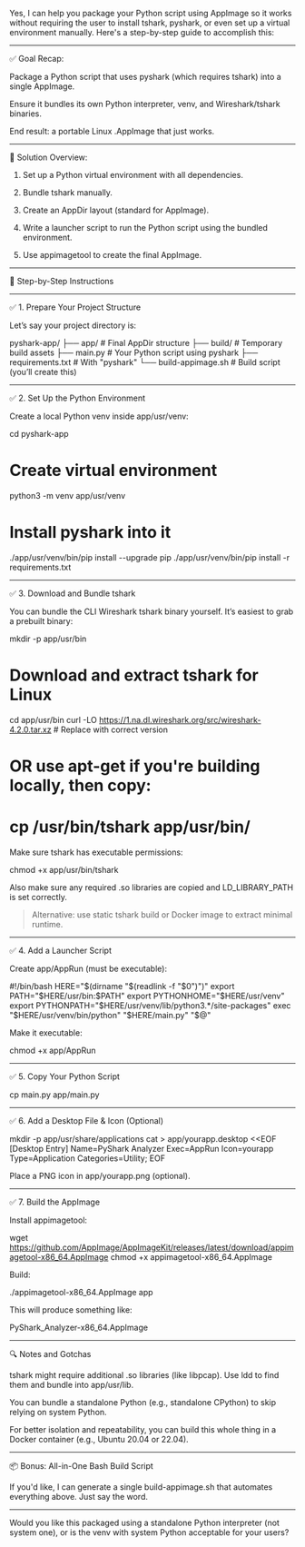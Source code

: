 Yes, I can help you package your Python script using AppImage so it works without requiring the user to install tshark, pyshark, or even set up a virtual environment manually. Here's a step-by-step guide to accomplish this:


---

✅ Goal Recap:

Package a Python script that uses pyshark (which requires tshark) into a single AppImage.

Ensure it bundles its own Python interpreter, venv, and Wireshark/tshark binaries.

End result: a portable Linux .AppImage that just works.



---

🔧 Solution Overview:

1. Set up a Python virtual environment with all dependencies.


2. Bundle tshark manually.


3. Create an AppDir layout (standard for AppImage).


4. Write a launcher script to run the Python script using the bundled environment.


5. Use appimagetool to create the final AppImage.




---

🧱 Step-by-Step Instructions


---

✅ 1. Prepare Your Project Structure

Let’s say your project directory is:

pyshark-app/
├── app/                    # Final AppDir structure
├── build/                  # Temporary build assets
├── main.py                 # Your Python script using pyshark
├── requirements.txt        # With "pyshark"
└── build-appimage.sh       # Build script (you’ll create this)


---

✅ 2. Set Up the Python Environment

Create a local Python venv inside app/usr/venv:

cd pyshark-app

# Create virtual environment
python3 -m venv app/usr/venv

# Install pyshark into it
./app/usr/venv/bin/pip install --upgrade pip
./app/usr/venv/bin/pip install -r requirements.txt


---

✅ 3. Download and Bundle tshark

You can bundle the CLI Wireshark tshark binary yourself. It’s easiest to grab a prebuilt binary:

mkdir -p app/usr/bin

# Download and extract tshark for Linux
cd app/usr/bin
curl -LO https://1.na.dl.wireshark.org/src/wireshark-4.2.0.tar.xz  # Replace with correct version
# OR use apt-get if you're building locally, then copy:
# cp /usr/bin/tshark app/usr/bin/

Make sure tshark has executable permissions:

chmod +x app/usr/bin/tshark

Also make sure any required .so libraries are copied and LD_LIBRARY_PATH is set correctly.

> Alternative: use static tshark build or Docker image to extract minimal runtime.




---

✅ 4. Add a Launcher Script

Create app/AppRun (must be executable):

#!/bin/bash
HERE="$(dirname "$(readlink -f "$0")")"
export PATH="$HERE/usr/bin:$PATH"
export PYTHONHOME="$HERE/usr/venv"
export PYTHONPATH="$HERE/usr/venv/lib/python3.*/site-packages"
exec "$HERE/usr/venv/bin/python" "$HERE/main.py" "$@"

Make it executable:

chmod +x app/AppRun


---

✅ 5. Copy Your Python Script

cp main.py app/main.py


---

✅ 6. Add a Desktop File & Icon (Optional)

mkdir -p app/usr/share/applications
cat > app/yourapp.desktop <<EOF
[Desktop Entry]
Name=PyShark Analyzer
Exec=AppRun
Icon=yourapp
Type=Application
Categories=Utility;
EOF

Place a PNG icon in app/yourapp.png (optional).


---

✅ 7. Build the AppImage

Install appimagetool:

wget https://github.com/AppImage/AppImageKit/releases/latest/download/appimagetool-x86_64.AppImage
chmod +x appimagetool-x86_64.AppImage

Build:

./appimagetool-x86_64.AppImage app

This will produce something like:

PyShark_Analyzer-x86_64.AppImage


---

🔍 Notes and Gotchas

tshark might require additional .so libraries (like libpcap). Use ldd to find them and bundle into app/usr/lib.

You can bundle a standalone Python (e.g., standalone CPython) to skip relying on system Python.

For better isolation and repeatability, you can build this whole thing in a Docker container (e.g., Ubuntu 20.04 or 22.04).



---

📦 Bonus: All-in-One Bash Build Script

If you'd like, I can generate a single build-appimage.sh that automates everything above. Just say the word.


---

Would you like this packaged using a standalone Python interpreter (not system one), or is the venv with system Python acceptable for your users?
